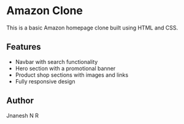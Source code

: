 # Amazon Clone

This is a basic Amazon homepage clone built using HTML and CSS.

## Features
- Navbar with search functionality
- Hero section with a promotional banner
- Product shop sections with images and links
- Fully responsive design

## Author
Jnanesh N R
